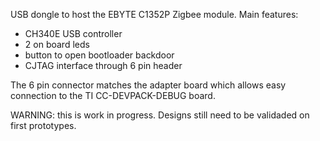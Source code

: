 USB dongle to host the EBYTE C1352P Zigbee module. Main features:
- CH340E USB controller
- 2 on board leds
- button to open bootloader backdoor
- CJTAG interface through 6 pin header 
 
The 6 pin connector matches the adapter board which allows easy connection to the TI CC-DEVPACK-DEBUG board.


WARNING: this is work in progress. Designs still need to be validaded on first prototypes. 